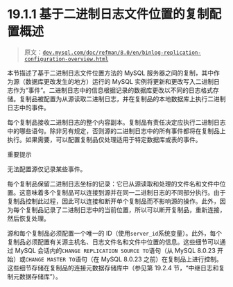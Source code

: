 # 19.1.1 基于二进制日志文件位置的复制配置概述

> 原文：[`dev.mysql.com/doc/refman/8.0/en/binlog-replication-configuration-overview.html`](https://dev.mysql.com/doc/refman/8.0/en/binlog-replication-configuration-overview.html)

本节描述了基于二进制日志文件位置方法的 MySQL 服务器之间的复制，其中作为源（数据库更改发生的地方）运行的 MySQL 实例将更新和更改写入二进制日志作为“事件”。二进制日志中的信息根据记录的数据库更改以不同的日志格式存储。复制品被配置为从源读取二进制日志，并在复制品的本地数据库上执行二进制日志中的事件。

每个复制品接收二进制日志的整个内容副本。复制品有责任决定应执行二进制日志中的哪些语句。除非另有规定，否则源的二进制日志中的所有事件都将在复制品上执行。如果需要，可以配置复制品仅处理适用于特定数据库或表的事件。

重要提示

无法配置源仅记录某些事件。

每个复制品保留二进制日志坐标的记录：它已从源读取和处理的文件名和文件中位置。这意味着多个复制品可以连接到源并在同一二进制日志的不同部分执行。由于复制品控制此过程，因此可以连接和断开单个复制品而不影响源的操作。此外，因为每个复制品记录了二进制日志中的当前位置，所以可以断开复制品，重新连接，然后恢复处理。

源和每个复制品必须配置一个唯一的 ID（使用`server_id`系统变量）。此外，每个复制品必须配置有关源主机名、日志文件名和文件中位置的信息。这些细节可以通过 MySQL 会话内的`CHANGE REPLICATION SOURCE TO`语句（从 MySQL 8.0.23 开始）或`CHANGE MASTER TO`语句（在 MySQL 8.0.23 之前）在复制品上进行控制。这些细节存储在复制品的连接元数据存储库中（参见第 19.2.4 节，“中继日志和复制元数据存储库”）。
